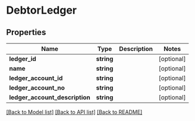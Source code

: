 # DebtorLedger

## Properties
Name | Type | Description | Notes
------------ | ------------- | ------------- | -------------
**ledger_id** | **string** |  | [optional] 
**name** | **string** |  | [optional] 
**ledger_account_id** | **string** |  | [optional] 
**ledger_account_no** | **string** |  | [optional] 
**ledger_account_description** | **string** |  | [optional] 

[[Back to Model list]](../README.md#documentation-for-models) [[Back to API list]](../README.md#documentation-for-api-endpoints) [[Back to README]](../README.md)



